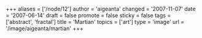 +++
aliases = ['/node/12']
author = 'aigeanta'
changed = '2007-11-07'
date = '2007-06-14'
draft = false
promote = false
sticky = false
tags = ['abstract', 'fractal']
title = 'Martian'
topics = ['art']
type = 'image'
url = '/image/aigeanta/martian'
+++


